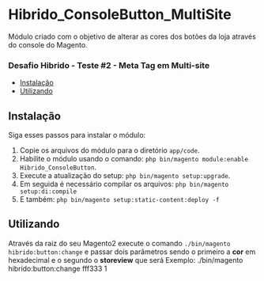 # Hibrido_ConsoleButton_MultiSite
Módulo criado com o objetivo de alterar as cores dos botões da loja através do console do Magento. 

<h3>Desafio Hibrido - Teste #2 - Meta Tag em Multi-site</h3>

- [Instalação](#instalação)
- [Utilizando](#utilizando)

## Instalação

Siga esses passos para instalar o módulo:

1. Copie os arquivos do módulo para o diretório `app/code`.
2. Habilite o módulo usando o comando: `php bin/magento module:enable Hibrido_ConsoleButton`.
3. Execute a atualização do setup: `php bin/magento setup:upgrade`.
4. Em seguida é necessário compilar os arquivos: `php bin/magento setup:di:compile`
5. E também: `php bin/magento setup:static-content:deploy -f`

## Utilizando
Através da raiz do seu Magento2 execute o comando `./bin/magento hibrido:button:change` e passar dois parâmetros sendo o primeiro a **cor** em hexadecimal e o segundo o **storeview** que será 
Exemplo: ./bin/magento hibrido:button:change fff333 1
